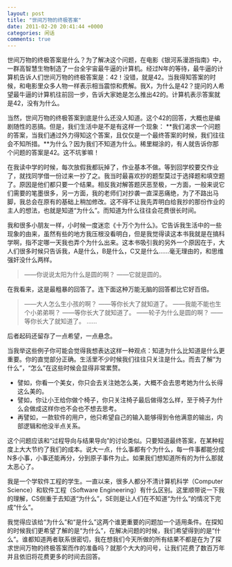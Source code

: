 ```yaml
---
layout: post
title: "世间万物的终极答案"
date: 2011-02-20 20:41:44 +0000
categories: 闲话
comments: true
---
```


世间万物的终极答案是什么？为了解决这个问题，在电影《银河系漫游指南》中，一群高智慧生物制造了一台全宇宙最牛逼的计算机。经过N年的等待，最牛逼的计算机告诉人们世间万物的终极答案是：42！没错，就是42。当我得知答案的时候，和电影里众多人物一样表示相当震惊和费解。我X，为什么是42？提问的人希望最牛逼的计算机往前回一步，告诉大家她是怎么推出42的。计算机表示答案就是42，没有为什么。

当然，世间万物的终极答案到底是什么还没人知道。这个42的回答，大概也是编剧随性的恶搞。但是，我们生活中是不是有这样一个现象：
**我们渴求一个问题的答案，当我们通过外力得知这个答案，且仅仅是一个最终答案的时候，我们往往会不知所措。**为什么？因为我们不知道为什么。稀里糊涂的，有人就告诉你那个问题的答案是42。这不坑爹嘛！

在我读中学的时候，每次放假我都玩掉了，作业基本不做。等到回学校要交作业了，就找同学借一份过来一抄了之。我当时最喜欢抄的题型莫过于选择题和填空题了。原因是他们都只要一个结果。相反我对解答题厌恶至极，一方面，一般来说它们需要的笔墨很多，另一方面，我的老师们对抄袭一直深恶痛绝，为了不路出马脚，我总会在原有的基础上稍加修改。这不得不让我先弄明白给我抄的那份作业的主人的想法，也就是知道“为什么”。而知道为什么往往会花费很长时间。

<!--more-->

我和很多小朋友一样，小时候一度迷恋《十万个为什么》。它告诉我生活中的一些现象的由来，虽然有些的地方我压根没看明白，但是我觉得读这本书我就是在搞科学啊，指不定哪一天我也弄个为什么出来。这本书吸引我的另外一个原因在于，大人们很多时候只告诉我，A是什么，B是什么，C又是什么……毫无理由的，和思维强奸没什么两样。

> ——你说说太阳为什么是圆的啊？
> ——它就是圆的。

在我看来，这是最粗暴的回答了。连下面这种万能无脑的回答都比它好百倍。

> ——大人怎么生小孩的啊？
> ——等你长大了就知道了。
> ——我能不能也生个小弟弟啊？
> ——等你长大了就知道了。
> ——轮子为什么是圆的啊？
> ——等你长大了就知道了。
> ……

后者起码还留存了一点希望，一点悬念。

当我举这些例子你可能会觉得我想表达这样一种观点：知道为什么比知道是什么更重要。你的直觉部分正确。生活里不少时候我们往往只关注是什么。而去了解“为什么”，“怎么”在这些时候会显得非常累赘。

* 譬如，你看一个美女，你只会去关注她怎么美，大概不会去思考她为什么长得这么美的。
* 譬如，你让小王给你做个椅子，你只关注椅子最后做得怎么样，至于椅子为什么会做成这样你也不会也不想去思考。
* 再譬如，一款软件的用户，他只希望自己的输入能够得到令他满意的输出，内部逻辑和他没半点关系。

这个问题应该和“过程导向与结果导向”的讨论类似。只要知道最终答案，在某种程度上大大节约了我们的成本。说大一点，什么事都有个为什么，每一件事都能分成N多小事，小事还能再分，分到原子事件为止。如果我们想知道所有的为什么那就太恶心了。

我是一个学软件工程的学生。一直以来，很多人都分不清计算机科学（Computer Science）和软件工程（Software Engineering）有什么区别。这里顺带说一下我的理解，CS侧重于去知道“为什么”，SE则是让人们在不知道“为什么”的情况下完成“什么”。

我觉得应该给“为什么”和“是什么”这两个谁更重要的问题加一个适用条件。在探知的时候我们更希望了解的是“为什么”，在解决问题的时候，我们希望得到的是“什么”。谁都知道两者联系很密切，我在想我们今天所做的所有结果不都是在为了探求世间万物的终极答案而作的准备吗？就那个大大的问号，让我们花费了数百万年并且依旧将花费更多的时间去回答。
